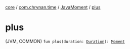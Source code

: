 [core](../../index.md) / [com.chrynan.time](../index.md) / [JavaMoment](index.md) / [plus](./plus.md)

# plus

(JVM, COMMON) `fun plus(duration: `[`Duration`](https://kotlinlang.org/api/latest/jvm/stdlib/kotlin.time/-duration/index.html)`): `[`Moment`](../-moment/index.md)